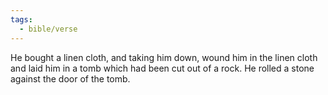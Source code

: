 ```yaml
---
tags:
  - bible/verse
---
```

He bought a linen cloth, and taking him down, wound him in the linen cloth and laid him in a tomb which had been cut out of a rock. He rolled a stone against the door of the tomb.
